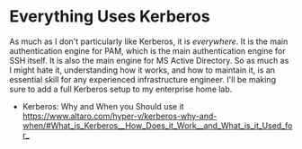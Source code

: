 # Everything Uses Kerberos

As much as I don't particularly like Kerberos, it is *everywhere*. It is
the main authentication engine for PAM, which is the main authentication
engine for SSH itself. It is also the main engine for MS Active
Directory. So as much as I might hate it, understanding how it works,
and how to maintain it, is an essential skill for any experienced
infrastructure engineer. I'll be making sure to add a full Kerberos
setup to my enterprise home lab.

* Kerberos: Why and When you Should use it  
  <https://www.altaro.com/hyper-v/kerberos-why-and-when/#What_is_Kerberos__How_Does_it_Work__and_What_is_it_Used_for_>

